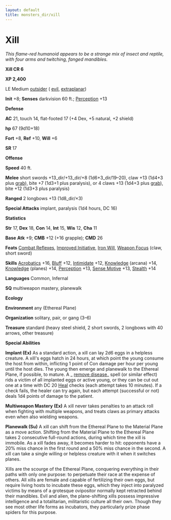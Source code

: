 ```yaml
---
layout: default
title: monsters_dir/xill
---
```

# Xill

_This flame-red humanoid appears to be a strange mix of insect and reptile, with four arms and twitching, fanged mandibles._

**Xill CR 6**

**XP 2,400**

LE Medium [outsider](../creatureTypes#_outsider) ( [evil](../creatureTypes#_evil-subtype), [extraplanar](../creatureTypes#_extraplanar-subtype))

**Init** +8; **Senses** darkvision 60 ft.; [Perception](../../skills_dir/perception#_perception) +13

**Defense**

**AC** 21, touch 14, flat-footed 17 (+4 Dex, +5 natural, +2 shield)

**hp** 67 (9d10+18)

**Fort** +8, **Ref** +10, **Will** +6

**SR** 17

**Offense**

**Speed** 40 ft.

**Melee** short swords +13_dir/+13_dir/+8 (1d6+3_dir/19–20), claw +13 (1d4+3 plus [grab](../universalMonsterRules#_grab)), bite +7 (1d3+1 plus paralysis), or 4 claws +13 (1d4+3 plus [grab](../universalMonsterRules#_grab)), bite +12 (1d3+3 plus paralysis)

**Ranged** 2 longbows +13 (1d8_dir/×3)

**Special Attacks** implant, paralysis (1d4 hours, DC 16)

**Statistics**

**Str** 17, **Dex** 18, **Con** 14, **Int** 15, **Wis** 12, **Cha** 11

**Base**  **Atk** +9; **CMB** +12 (+16 grapple); **CMD** 26

**Feats** [Combat Reflexes](../../feats#_combat-reflexes), [Improved Initiative](../../feats#_improved-initiative), [Iron Will](../../feats#_iron-will), [Weapon Focus](../../feats#_weapon-focus) (claw, short sword)

**Skills** [Acrobatics](../../skills_dir/acrobatics#_acrobatics) +16, [Bluff](../../skills_dir/bluff#_bluff) +12, [Intimidate](../../skills_dir/intimidate#_intimidate) +12, [Knowledge](../../skills_dir/knowledge#_knowledge) (arcana) +14, [Knowledge](../../skills_dir/knowledge#_knowledge) (planes) +14, [Perception](../../skills_dir/perception#_perception) +13, [Sense Motive](../../skills_dir/senseMotive#_sense-motive) +13, [Stealth](../../skills_dir/stealth#_stealth) +14

**Languages** Common, Infernal

**SQ** multiweapon mastery, planewalk

**Ecology**

**Environment** any (Ethereal Plane)

**Organization** solitary, pair, or gang (3–6)

**Treasure** standard (heavy steel shield, 2 short swords, 2 longbows with 40 arrows, other treasure)

**Special Abilities**

**Implant (Ex)** As a standard action, a xill can lay 2d6 eggs in a helpless creature. A xill's eggs hatch in 24 hours, at which point the young consume the host from within, inflicting 1 point of Con damage per hour per young until the host dies. The young then emerge and planewalk to the Ethereal Plane, if possible, to mature. A _ [remove disease](../../spells_dir/removeDisease#_remove-disease)_ spell (or similar effect) rids a victim of all implanted eggs or active young, or they can be cut out one at a time with DC 20 [Heal](../../skills_dir/heal#_heal) checks (each attempt takes 10 minutes). If a check fails, the healer can try again, but each attempt (successful or not) deals 1d4 points of damage to the patient.

**Multiweapon Mastery (Ex)** A xill never takes penalties to an attack roll when fighting with multiple weapons, and treats claws as primary attacks even when also wielding weapons.

**Planewalk (Su)** A xill can shift from the Ethereal Plane to the Material Plane as a move action. Shifting from the Material Plane to the Ethereal Plane takes 2 consecutive full-round actions, during which time the xill is immobile. As a xill fades away, it becomes harder to hit: opponents have a 20% miss chance in the first round and a 50% miss chance in the second. A xill can take a single willing or helpless creature with it when it switches planes.

Xills are the scourge of the Ethereal Plane, conquering everything in their paths with only one purpose: to perpetuate their race at the expense of others. All xills are female and capable of fertilizing their own eggs, but require living hosts to incubate these eggs, which they inject into paralyzed victims by means of a grotesque ovipositor normally kept retracted behind their mandibles. Evil and alien, the plane-shifting xills possess impressive intelligence and a totalitarian, militaristic culture all their own. Though they see most other life forms as incubators, they particularly prize phase spiders for this purpose.

